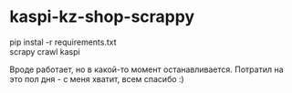 # kaspi-kz-shop-scrappy

pip instal -r requirements.txt  
scrapy crawl kaspi  

Вроде работает, но в какой-то момент останавливается. Потратил на это пол дня - с меня хватит, всем спасибо :)  